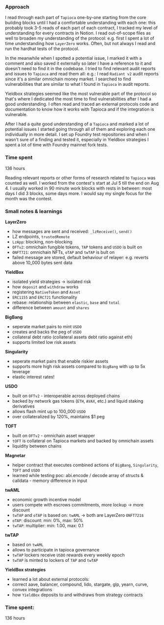 
### Approach

I read through each part of `Tapioca` one-by-one starting from the core building blocks until I had a comfortable understanding with each one: this probably took 3-5 reads of each part of each contract, I tracked my level of understanding for every contracts in Notion. I read out-of-scope files as well to broaden my understanding of the protocol: e.g. first I spent a lot of time understanding how `LayerZero` works. Often, but not always I read and run the hardhat tests of the protocol.

In the meanwhile when I spotted a potential issue, I marked it with a comment and also saved it externally so later I have a reference to it and doesn't need to find it in the codebase. I tried to find relevant audit reports and issues to `Tapioca` and read them all: e.g.: I read `Radiant v2` audit reports since it's a similar omnichain money market. I searched to find vulnerabilities that are similar to what I found in `Tapioca` in audit reports. 

Yieldbox strategies seemed like the most vulnerable part of the protocol so that's where I dedicated the most time to find vulnerabilities after I had a good understanding. I often read and traced an external protocols code and documentation to know how it works with Tapioca and if the integration is vulnerable. 

After I had a quite good understanding of a `Tapioca` and marked a lot of potential issues I started going through all of them and exploring each one individually in more detail. I set up Foundry test repositories and when I wasn't sure of a finding and tested it, especially in Yieldbox strategies I spent a lot of time with Foundry mainnet fork tests.

### Time spent
136 hours

Reading relevant reports or other forms of research related to `Tapioca` was counted as well. I worked from the contest's start at Jul 5 till the end on Aug 4. I usually worked in 90 minute work blocks with rests in between: most days I did 3 blocks, some days more. I would say my single focus for the month was the contest.


### Small notes & learnings
**LayerZero**
- how messages are sent and received: `_lzReceive()`, `send()`
- LZ endpoints, `trustedRemote`
- `LzApp`: blocking, non-blocking
- `OFTv2`: omnichain fungible tokens, `TAP` tokens and `USDO` is built on
- `ONFT721`: omnichain NFTs, `oTAP` and `twTAP` is bult on
- failed message are stored, default behaviour of relayer: e.g. reverts above 10_000 bytes sent data

**YieldBox**
- isolated yield strategies ->  isolated risk
- how `deposit` and `withdraw` works
- registering `NativeToken` and `Asset`
- `ERC1155` and `ERC721` functionality
- rebase: relationship between `elastic`, `base` and `total`
- difference between `amount` and `shares`

**BigBang**
- seperate market pairs to mint `USDO`
- creates and backs the peg of `USDO`
- collateral debt ratio (collateral assets debt ratio against eth)
- supports limited low risk assets

**Singularity**
- seperate market pairs that enable riskier assets 
- supports more high risk assets compared to `BigBang` with up to 5x leverage
- elastic interest rates!

**USDO**
- built on `OFTv2` - interoperable across deployed chains
- backed by network gas tokens (`ETH`, `AVAX`, etc.) and liquid staking derivatives
- allows flash mint up to 100_000 `USDO`
- over collateralized by 120%, maintains $1 peg

**TOFT**
- built on `OFTv2` - omnichain asset wrapper
- `tOFT` is collateral on Tapioca markets and backed by omnichain assets
- liquidity between chains

**Magnetar**
- helper contract that executes combined actions of `BigBang`, `Singularity`, `TOFT` and `USDO`
- learned while testing poc: abi.encode / decode array of structs & calldata - memory difference in input

**twAML**
- economic growth incentive model
- users compete with escrows commitments, more lockup -> more discount
- `twTAP` and `oTAP` is based on: `twAML` -> both are LayerZero `ONFT721`s
- `oTAP`: discount: min: 0%, max: 50%
- `twTAP`: multiplier: min: 1.00, max: 0.1 

**twTAP**
- based on `twAML`
- allows to participate in tapioca governance
- `twTAP` lockers receive `USDO` rewards every weekly epoch
- `twTAP` is minted to lockers of `TAP` and `twTAP`

**YieldBox strategies**
- learned a lot about external protocols:
- correct aave, balancer, compound, lido, stargate, glp, yearn, curve, convex integrations
- how `YieldBox` deposits to and withdraws from strategy contracts

### Time spent:
136 hours